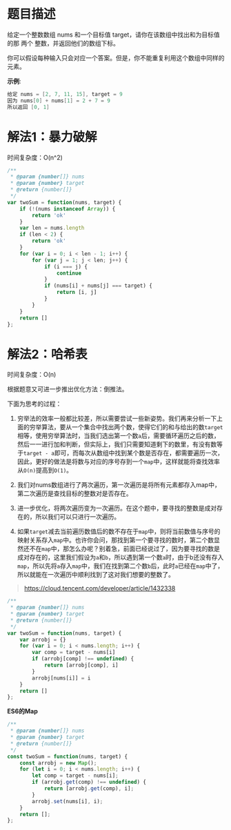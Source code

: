 # 题目描述

给定一个整数数组 nums 和一个目标值 target，请你在该数组中找出和为目标值的那 两个 整数，并返回他们的数组下标。

你可以假设每种输入只会对应一个答案。但是，你不能重复利用这个数组中同样的元素。

**示例**:

``` c
给定 nums = [2, 7, 11, 15], target = 9 
因为 nums[0] + nums[1] = 2 + 7 = 9 
所以返回 [0, 1]
```

# 解法1：暴力破解

时间复杂度：O(n^2)

``` js
/**
 * @param {number[]} nums
 * @param {number} target
 * @return {number[]}
 */
var twoSum = function(nums, target) {
    if (!(nums instanceof Array)) {
        return 'ok'
    }
    var len = nums.length
    if (len < 2) {
        return 'ok'
    }
    for (var i = 0; i < len - 1; i++) {
        for (var j = 1; j < len; j++) {
            if (i === j) {
                continue
            }
            if (nums[i] + nums[j] === target) {
                return [i, j]
            }
        }
    }
    return []
};
```

# 解法2：哈希表

时间复杂度：O(n)

根据题意又可进一步推出优化方法：倒推法。

下面为思考的过程：

1. 穷举法的效率一般都比较差，所以需要尝试一些新姿势。我们再来分析一下上面的穷举算法，要从一个集合中找出两个数，使得它们的和与给出的数`target`相等，使用穷举算法时，当我们选出第一个数`a`后，需要循环遍历之后的数，然后一一进行加和判断，但实际上，我们只需要知道剩下的数里，有没有数等于`target - a`即可，而每次从数组中找到某个数是否存在，都需要遍历一次，因此，更好的做法是将数与对应的序号存到一个`map`中，这样就能将查找效率从`O(n)`提高到`O(1)`。


2. 我们对nums数组进行了两次遍历，第一次遍历是将所有元素都存入map中，第二次遍历是查找目标的整数对是否存在。

3. 进一步优化，将两次遍历变为一次遍历。在这个题中，要寻找的整数是成对存在的，所以我们可以只进行一次遍历。

4. 如果`target`减去当前遍历数值后的数不存在于`map`中，则将当前数值与序号的映射关系存入`map`中。也许你会问，那找到第一个要寻找的数时，第二个数显然还不在`map`中，那怎么办呢？别着急，前面已经说过了，因为要寻找的数是成对存在的，这里我们假设为`a`和`b`，所以遇到第一个数`a`时，由于b还没有存入`map`，所以先将`a`存入`map`中，我们在找到第二个数`b`后，此时`a`已经在`map`中了，所以就能在一次遍历中顺利找到了这对我们想要的整数了。


> https://cloud.tencent.com/developer/article/1432338


``` js
/**
 * @param {number[]} nums
 * @param {number} target
 * @return {number[]}
 */
var twoSum = function(nums, target) {
    var arrobj = {}
    for (var i = 0; i < nums.length; i++) {
        var comp = target - nums[i]
        if (arrobj[comp] !== undefined) {
            return [arrobj[comp], i]
        }
        arrobj[nums[i]] = i
    }
    return []
};
```

**ES6的Map**

``` js
/**
 * @param {number[]} nums
 * @param {number} target
 * @return {number[]}
 */
const twoSum = function(nums, target) {
    const arrobj = new Map();
    for (let i = 0; i < nums.length; i++) {
        let comp = target - nums[i];
        if (arrobj.get(comp) !== undefined) {
            return [arrobj.get(comp), i];
        }
        arrobj.set(nums[i], i);
    }
    return [];
};
```

